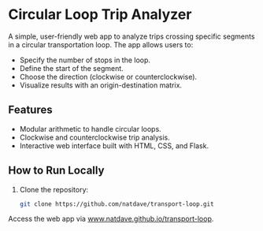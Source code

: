 # Circular Loop Trip Analyzer

A simple, user-friendly web app to analyze trips crossing specific segments in a circular transportation loop. The app allows users to:
- Specify the number of stops in the loop.
- Define the start of the segment.
- Choose the direction (clockwise or counterclockwise).
- Visualize results with an origin-destination matrix.

## Features
- Modular arithmetic to handle circular loops.
- Clockwise and counterclockwise trip analysis.
- Interactive web interface built with HTML, CSS, and Flask.

## How to Run Locally
1. Clone the repository:
   ```bash
   git clone https://github.com/natdave/transport-loop.git

Access the web app via www.natdave.github.io/transport-loop.
